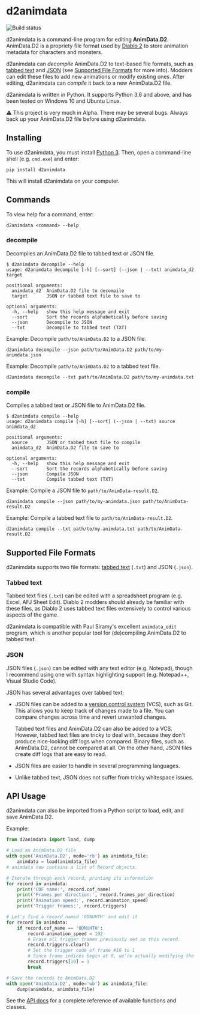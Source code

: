 # d2animdata
![Build status](https://github.com/pastelmind/d2animdata/workflows/Build/badge.svg)

d2animdata is a command-line program for editing **AnimData.D2**. AnimData.D2 is a propriety file format used by [Diablo 2] to store animation metadata for characters and monsters.

d2animdata can *decompile* AnimData.D2 to text-based file formats, such as [tabbed text] and [JSON] (see [Supported File Formats] for more info). Modders can edit these files to add new animations or modify existing ones. After editing, d2animdata can *compile* it back to a new AnimData.D2 file.

d2animdata is written in Python. It supports Python 3.6 and above, and has been tested on Windows 10 and Ubuntu Linux.

⚠ This project is very much in Alpha. There may be several bugs. Always back up your AnimData.D2 file before using d2animdata.

[mod]: https://en.wikipedia.org/wiki/Mod_(video_games)
[Diablo 2]: https://en.wikipedia.org/wiki/Diablo_II
[tabbed text]: https://en.wikipedia.org/wiki/Tab-separated_values
[JSON]: https://en.wikipedia.org/wiki/JSON

## Installing

To use d2animdata, you must install [Python 3](https://www.python.org/). Then, open a command-line shell (e.g. `cmd.exe`) and enter:

```console
pip install d2animdata
```

This will install d2animdata on your computer.

## Commands

To view help for a command, enter:

```
d2animdata <command> --help
```

### decompile

Decompiles an AnimData.D2 file to tabbed text or JSON file.

```console
$ d2animdata decompile --help
usage: d2animdata decompile [-h] [--sort] (--json | --txt) animdata_d2 target

positional arguments:
  animdata_d2  AnimData.D2 file to decompile
  target       JSON or tabbed text file to save to

optional arguments:
  -h, --help   show this help message and exit
  --sort       Sort the records alphabetically before saving
  --json       Decompile to JSON
  --txt        Decompile to tabbed text (TXT)
```

Example: Decompile `path/to/AnimData.D2` to a JSON file.
```
d2animdata decompile --json path/to/AnimData.D2 path/to/my-animdata.json
```

Example: Decompile `path/to/AnimData.D2` to a tabbed text file.
```
d2animdata decompile --txt path/to/AnimData.D2 path/to/my-animdata.txt
```

### compile

Compiles a tabbed text or JSON file to AnimData.D2 file.

```console
$ d2animdata compile --help
usage: d2animdata compile [-h] [--sort] (--json | --txt) source animdata_d2

positional arguments:
  source       JSON or tabbed text file to compile
  animdata_d2  AnimData.D2 file to save to

optional arguments:
  -h, --help   show this help message and exit
  --sort       Sort the records alphabetically before saving
  --json       Compile JSON
  --txt        Compile tabbed text (TXT)
```

Example: Compile a JSON file to `path/to/AnimData-result.D2`.
```
d2animdata compile --json path/to/my-animdata.json path/to/AnimData-result.D2
```

Example: Compile a tabbed text file to `path/to/AnimData-result.D2`.
```
d2animdata compile --txt path/to/my-animdata.txt path/to/AnimData-result.D2
```

## Supported File Formats
[Supported File Formats]: #file-formats

d2animdata supports two file formats: [tabbed text] (`.txt`) and JSON (`.json`).

### Tabbed text
Tabbed text files (`.txt`) can be edited with a spreadsheet program (e.g. Excel, AFJ Sheet Edit). Diablo 2 modders should already be familiar with these files, as Diablo 2 uses tabbed text files extensively to control various aspects of the game.

d2animdata is compatible with Paul Siramy's excellent `animdata_edit` program, which is another popular tool for (de)compiling AnimData.D2 to tabbed text.

### JSON
JSON files (`.json`) can be edited with any text editor (e.g. Notepad), though I recommend using one with syntax highlighting support (e.g. Notepad++, Visual Studio Code).

JSON has several advantages over tabbed text:

* JSON files can be added to a [version control system] (VCS), such as Git. This allows you to keep track of changes made to a file. You can compare changes across time and revert unwanted changes.

    Tabbed text files and AnimData.D2 can also be added to a VCS. However, tabbed text files are tricky to deal with, because they don't produce nice-looking diff logs when compared. Binary files, such as AnimData.D2, cannot be compared at all. On the other hand, JSON files create diff logs that are easy to read.
* JSON files are easier to handle in several programming languages.
* Unlike tabbed text, JSON does not suffer from tricky whitespace issues.

[version control system]: https://en.wikipedia.org/wiki/Version_control

## API Usage

d2animdata can also be imported from a Python script to load, edit, and save AnimData.D2.

Example:

```python
from d2animdata import load, dump

# Load an AnimData.D2 file
with open('AnimData.D2', mode='rb') as animdata_file:
    animdata = load(animdata_file)
# animdata now contains a list of Record objects.

# Iterate through each record, printing its information
for record in animdata:
    print('COF name:', record.cof_name)
    print('Frames per direction:', record.frames_per_direction)
    print('Animation speed:', record.animation_speed)
    print('Trigger frames:', record.triggers)

# Let's find a record named '0DNUHTH' and edit it
for record in animdata:
    if record.cof_name == '0DNUHTH':
        record.animation_speed = 192
        # Erase all trigger frames previously set on this record.
        record.triggers.clear()
        # Set the trigger code of frame #10 to 1
        # Since frame indices begin at 0, we're actually modifying the 11th frame.
        record.triggers[10] = 1
        break

# Save the records to AnimData.D2
with open('AnimData.D2', mode='wb') as animdata_file:
    dump(animdata, animdata_file)
```

See the [API docs](./api.md) for a complete reference of available functions and classes.
